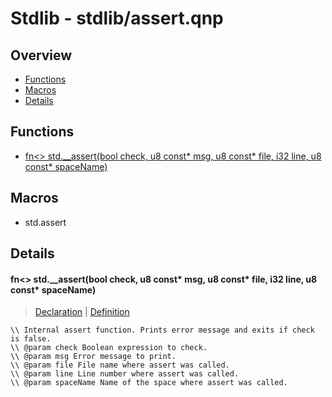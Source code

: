 
# Stdlib - stdlib/assert.qnp

## Overview
 - [Functions](#functions)
 - [Macros](#macros)
 - [Details](#details)


## Functions
 - [fn\<\> std.__assert(bool check, u8 const* msg, u8 const* file, i32 line, u8 const* spaceName)](#ref_0ac05191e5585d1621048905b459411f)

## Macros
 - std.assert

## Details
#### <a id="ref_0ac05191e5585d1621048905b459411f"/>fn\<\> std.__assert(bool check, u8 const* msg, u8 const* file, i32 line, u8 const* spaceName)
> [Declaration](/stdlib/assert.qnp?plain=1#L17) | [Definition](/stdlib/assert.qnp?plain=1#L23)
```qinp
\\ Internal assert function. Prints error message and exits if check is false.
\\ @param check Boolean expression to check.
\\ @param msg Error message to print.
\\ @param file File name where assert was called.
\\ @param line Line number where assert was called.
\\ @param spaceName Name of the space where assert was called.
```

